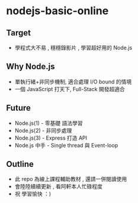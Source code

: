 # nodejs-basic-online

## Target
   - 學程式大不易 , 穩穩錄影片 , 學習超好用的 Node.js 

## Why Node.js
   - 單執行緒+非同步機制, 適合處理 I/O bound 的情境
   - 一個 JavaScript 打天下, Full-Stack 開發超適合

## Future
   - Node.js(1)  - 零基礎 語法學習
   - Node.js(2)  - 非同步處理
   - Node.js(3)  - Express 打造 API 
   - Node.js 中手 - Single thread 與 Event-loop  

## Outline 
   - 此 repo 為線上課程輔助教材 , 還請一併閱讀使用
   - 會陸陸續續更新 , 看阿軒本人忙碌程度
   - 祝 學習愉快 ：)
   
